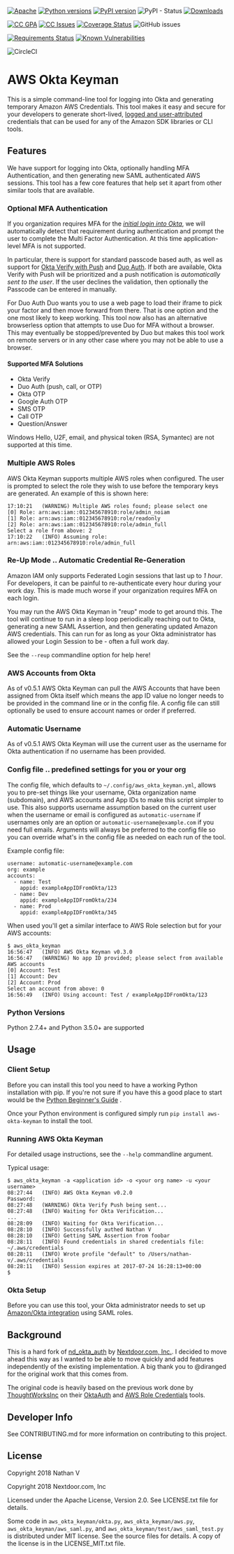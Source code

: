 [![Apache](https://img.shields.io/badge/license-Apache-blue.svg)](https://github.com/nathan-v/aws_okta_keyman/blob/master/LICENSE.txt) [![Python versions](https://img.shields.io/pypi/pyversions/aws-okta-keyman.svg)](https://pypi.python.org/pypi/aws-okta-keyman/0.2.0) [![PyPI version](https://badge.fury.io/py/aws-okta-keyman.svg)](https://badge.fury.io/py/aws-okta-keyman) ![PyPI - Status](https://img.shields.io/pypi/status/aws_okta_keyman) [![Downloads](http://pepy.tech/badge/aws-okta-keyman)](http://pepy.tech/count/aws-okta-keyman)

[![CC GPA](https://codeclimate.com/github/nathan-v/aws_okta_keyman/badges/gpa.svg)](https://codeclimate.com/github/nathan-v/aws_okta_keyman) [![CC Issues](https://codeclimate.com/github/nathan-v/aws_okta_keyman/badges/issue_count.svg)](https://codeclimate.com/github/nathan-v/aws_okta_keyman) [![Coverage Status](https://codecov.io/gh/nathan-v/aws_okta_keyman/branch/master/graph/badge.svg)](https://codecov.io/gh/nathan-v/aws_okta_keyman) ![GitHub issues](https://img.shields.io/github/issues-raw/nathan-v/aws_okta_keyman)

[![Requirements Status](https://requires.io/github/nathan-v/aws_okta_keyman/requirements.svg?branch=master)](https://requires.io/github/nathan-v/aws_okta_keyman/requirements/?branch=master) [![Known Vulnerabilities](https://snyk.io/test/github/nathan-v/aws_okta_keyman/badge.svg)](https://snyk.io/test/github/nathan-v/aws_okta_keyman)

![CircleCI](https://img.shields.io/circleci/build/gh/nathan-v/aws_okta_keyman)

# AWS Okta Keyman

This is a simple command-line tool for logging into Okta and generating
temporary Amazon AWS Credentials. This tool makes it easy and secure for your
developers to generate short-lived, [logged and user-attributed][tracking]
credentials that can be used for any of the Amazon SDK libraries or CLI tools.

## Features

We have support for logging into Okta, optionally handling MFA Authentication,
and then generating new SAML authenticated AWS sessions. This tool has a few core
features that help set it apart from other similar tools that are available.

### Optional MFA Authentication

If you organization requires MFA for the _[initial login into Okta][okta_mfa]_, 
we will automatically detect that requirement during authentication and prompt
the user to complete the Multi Factor Authentication. At this time
application-level MFA is not supported.

In particular, there is support for standard passcode based auth, as well as
support for [Okta Verify with Push][okta_verify] and [Duo Auth][duo_auth]. If both
are available, Okta Verify with Push will be prioritized and a push notification is
_automatically sent to the user_. If the user declines the validation, then
optionally the Passcode can be entered in manually.

For Duo Auth Duo wants you to use a web page to load their iframe to pick your factor
and then move forward from there. That is one option and the one most likely to keep
working. This tool now also has an alternative browserless option that attempts to
use Duo for MFA without a browser. This may eventually be stopped/prevented by Duo
but makes this tool work on remote servers or in any other case where you may not
be able to use a browser.

#### Supported MFA Solutions

* Okta Verify
* Duo Auth (push, call, or OTP)
* Okta OTP
* Google Auth OTP
* SMS OTP
* Call OTP
* Question/Answer

Windows Hello, U2F, email, and physical token (RSA, Symantec) are not supported
at this time.

### Multiple AWS Roles

AWS Okta Keyman supports multiple AWS roles when configured. The user is prompted to
select the role they wish to use before the temporary keys are generated. An example
of this is shown here:

    17:10:21   (WARNING) Multiple AWS roles found; please select one
    [0] Role: arn:aws:iam::012345678910:role/admin_noiam
    [1] Role: arn:aws:iam::012345678910:role/readonly
    [2] Role: arn:aws:iam::012345678910:role/admin_full
    Select a role from above: 2
    17:10:22   (INFO) Assuming role: arn:aws:iam::012345678910:role/admin_full


### Re-Up Mode .. Automatic Credential Re-Generation

Amazon IAM only supports Federated Login sessions that last up to *1 hour*. For
developers, it can be painful to re-authenticate every hour during your work
day. This is made much worse if your organization requires MFA on each login.

You may run the AWS Okta Keyman in "reup" mode to get around this. The tool
will continue to run in a sleep loop periodically reaching out to Okta,
generating a new SAML Assertion, and then generating updated Amazon AWS
credentials. This can run for as long as your Okta administrator has allowed
your Login Session to be - often a full work day.

See the `--reup` commandline option for help here!


### AWS Accounts from Okta

As of v0.5.1 AWS Okta Keyman can pull the AWS Accounts that have been assigned
from Okta itself which means the app ID value no longer needs to be provided in
the command line or in the config file. A config file can still optionally be used
to ensure account names or order if preferred.

### Automatic Username

As of v0.5.1 AWS Okta Keyman will use the current user as the username for Okta
authentication if no username has been provided.


### Config file .. predefined settings for you or your org

The config file, which defaults to `~/.config/aws_okta_keyman.yml`, allows you to
pre-set things like your username, Okta organization name (subdomain), and AWS accounts
and App IDs to make this script simpler to use. This also supports username assumption
based on the current user when the username or email is configured as
`automatic-username` if usernames only are an option or
`automatic-username@example.com` if you need full emails. Arguments will always
be preferred to the config file so you can override what's in the config file
as needed on each run of the tool.

Example config file:

    username: automatic-username@example.com
    org: example
    accounts:
      - name: Test
        appid: exampleAppIDFromOkta/123
      - name: Dev
        appid: exampleAppIDFromOkta/234
      - name: Prod
        appid: exampleAppIDFromOkta/345

When used you'll get a similar interface to AWS Role selection but for your AWS
accounts:

    $ aws_okta_keyman
    16:56:47   (INFO) AWS Okta Keyman v0.3.0
    16:56:47   (WARNING) No app ID provided; please select from available AWS accounts
    [0] Account: Test
    [1] Account: Dev
    [2] Account: Prod
    Select an account from above: 0
    16:56:49   (INFO) Using account: Test / exampleAppIDFromOkta/123

### Python Versions

Python 2.7.4+ and Python 3.5.0+ are supported

## Usage

### Client Setup

Before you can install this tool you need to have a working Python installation with pip.
If you're not sure if you have this a good place to start would be the [Python Beginner's Guide](https://wiki.python.org/moin/BeginnersGuide/Download) .

Once your Python environment is configured simply run `pip install aws-okta-keyman` to install the tool.

### Running AWS Okta Keyman

For detailed usage instructions, see the `--help` commandline argument.

Typical usage:

    $ aws_okta_keyman -a <application id> -o <your org name> -u <your username>
    08:27:44   (INFO) AWS Okta Keyman v0.2.0
    Password: 
    08:27:48   (WARNING) Okta Verify Push being sent...
    08:27:48   (INFO) Waiting for Okta Verification...
    ...
    08:28:09   (INFO) Waiting for Okta Verification...
    08:28:10   (INFO) Successfully authed Nathan V
    08:28:10   (INFO) Getting SAML Assertion from foobar
    08:28:11   (INFO) Found credentials in shared credentials file: ~/.aws/credentials
    08:28:11   (INFO) Wrote profile "default" to /Users/nathan-v/.aws/credentials
    08:28:11   (INFO) Session expires at 2017-07-24 16:28:13+00:00
    $

### Okta Setup
Before you can use this tool, your Okta administrator needs to set up
[Amazon/Okta integration][okta_aws_guide] using SAML roles.

## Background
This is a hard fork of [nd_okta_auth][nd_okta_auth] by [Nextdoor.com, Inc.][nextdoorinc].
I decided to move ahead this way as I wanted to be able to move quickly and add
features independently of the existing implementation. A big thank you to @diranged
for the original work that this comes from.

The original code is heavily based on the previous work done by
[ThoughtWorksInc][thoughtworksinc] on their [OktaAuth][oktaauth] and [AWS Role
Credentials][aws_role_credentials] tools.

## Developer Info

See CONTRIBUTING.md for more information on contributing to this project.
    
## License

Copyright 2018 Nathan V

Copyright 2018 Nextdoor.com, Inc

Licensed under the Apache License, Version 2.0. See LICENSE.txt file for details.

Some code in `aws_okta_keyman/okta.py`, `aws_okta_keyman/aws.py`,
`aws_okta_keyman/aws_saml.py`, and `aws_okta_keyman/test/aws_saml_test.py` is 
distributed under MIT license. See the source files for details. A copy of the
license is in the LICENSE_MIT.txt file.

[nd_okta_auth]: https://github.com/Nextdoor/nd_okta_auth
[nextdoorinc]: https://github.com/Nextdoor
[oktaauth]: https://github.com/ThoughtWorksInc/oktaauth
[aws_role_credentials]: https://github.com/ThoughtWorksInc/aws_role_credentials
[thoughtworksinc]: https://github.com/ThoughtWorksInc
[tracking]: https://aws.amazon.com/blogs/security/how-to-easily-identify-your-federated-users-by-using-aws-cloudtrail/
[okta_aws_guide]: https://support.okta.com/help/servlet/fileField?retURL=%2Fhelp%2Farticles%2FKnowledge_Article%2FAmazon-Web-Services-and-Okta-Integration-Guide&entityId=ka0F0000000MeyyIAC&field=File_Attachment__Body__s
[okta_mfa]: https://www.okta.com/products/adaptive-multi-factor-authentication/
[okta_verify]: https://www.okta.com/blog/tag/okta-verify-with-push/
[aws_saml]: http://docs.aws.amazon.com/STS/latest/APIReference/API_AssumeRoleWithSAML.html
[duo_auth]: https://duo.com/
